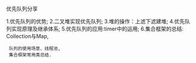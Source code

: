 
优先队列分享

1.优先队列的优势;
2.二叉堆实现优先队列;
3.堆的操作：上滤下滤建堆;
4.优先队列实现原理及继承体系;
5.优先队列的应用:timer中的运用;
6.集合框架的总结:
    Collection与Map,
     
     队列的使用场景、线程池,
     集合框架常用类总结.
